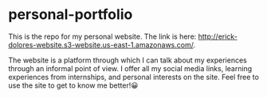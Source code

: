 # personal-portfolio

This is the repo for my personal website. The link is here: http://erick-dolores-website.s3-website.us-east-1.amazonaws.com/.

The website is a platform through which I can talk about my experiences through an informal point of view. 
I offer all my social media links, learning experiences from internships, and personal interests on the site.
Feel free to use the site to get to know me better!:grinning: